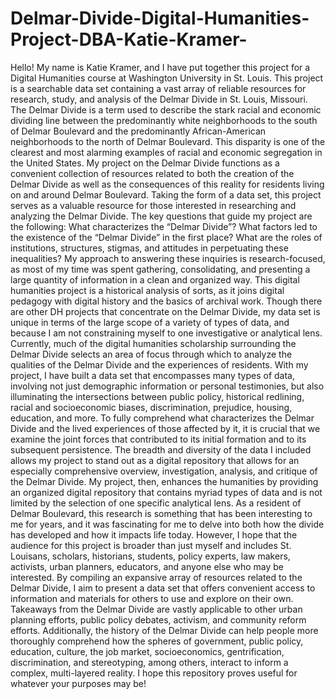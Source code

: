 # Delmar-Divide-Digital-Humanities-Project-DBA-Katie-Kramer-
  Hello! My name is Katie Kramer, and I have put together this project for a Digital Humanities course at Washington University in St. Louis. This project is a searchable data set containing a vast array of reliable resources for research, study, and analysis of the Delmar Divide in St. Louis, Missouri. The Delmar Divide is a term used to describe the stark racial and economic dividing line between the predominantly white neighborhoods to the south of Delmar Boulevard and the predominantly African-American neighborhoods to the north of Delmar Boulevard. This disparity is one of the clearest and most alarming examples of racial and economic segregation in the United States. 
	My project on the Delmar Divide functions as a convenient collection of resources related to both the creation of the Delmar Divide as well as the consequences of this reality for residents living on and around Delmar Boulevard. Taking the form of a data set, this project serves as a valuable resource for those interested in researching and analyzing the Delmar Divide. The key questions that guide my project are the following: What characterizes the “Delmar Divide”? What factors led to the existence of the “Delmar Divide” in the first place? What are the roles of institutions, structures, stigmas, and attitudes in perpetuating these inequalities?
  My approach to answering these inquiries is research-focused, as most of my time was spent gathering, consolidating, and presenting a large quantity of information in a clean and organized way. This digital humanities project is a historical analysis of sorts, as it joins digital pedagogy with digital history and the basics of archival work. Though there are other DH projects that concentrate on the Delmar Divide, my data set is unique in terms of the large scope of a variety of types of data, and because I am not constraining myself to one investigative or analytical lens. Currently, much of the digital humanities scholarship surrounding the Delmar Divide selects an area of focus through which to analyze the qualities of the Delmar Divide and the experiences of residents. With my project, I have built a data set that encompasses many types of data, involving not just demographic information or personal testimonies, but also illuminating the intersections between public policy, historical redlining, racial and socioeconomic biases, discrimination, prejudice, housing, education, and more. 
  To fully comprehend what characterizes the Delmar Divide and the lived experiences of those affected by it, it is crucial that we examine the joint forces that contributed to its initial formation and to its subsequent persistence. The breadth and diversity of the data I included allows my project to stand out as a digital repository that allows for an especially comprehensive overview, investigation, analysis, and critique of the Delmar Divide. My project, then, enhances the humanities by providing an organized digital repository that contains myriad types of data and is not limited by the selection of one specific analytical lens. 
  As a resident of Delmar Boulevard, this research is something that has been interesting to me for years, and it was fascinating for me to delve into both how the divide has developed and how it impacts life today. However, I hope that the audience for this project is broader than just myself and includes St. Louisans, scholars, historians, students, policy experts, law makers, activists, urban planners, educators, and anyone else who may be interested. By compiling an expansive array of resources related to the Delmar Divide, I aim to present a data set that offers convenient access to information and materials for others to use and explore on their own. 
  Takeaways from the Delmar Divide are vastly applicable to other urban planning efforts, public policy debates, activism, and community reform efforts. Additionally, the history of the Delmar Divide can help people more thoroughly comprehend how the spheres of government, public policy, education, culture, the job market, socioeconomics, gentrification, discrimination, and stereotyping, among others, interact to inform a complex, multi-layered reality. 
  I hope this repository proves useful for whatever your purposes may be!
